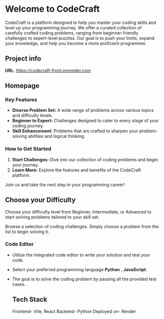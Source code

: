 # Welcome to CodeCraft
CodeCraft is a platform designed to help you master your coding skills and level up your programming journey. We offer a curated collection of carefully crafted coding problems, ranging from beginner-friendly challenges to expert-level puzzles. Our goal is to push your limits, expand your knowledge, and help you become a more proficient programmer.

## Project info

**URL**: https://codecraft-front.onrender.com

## Homepage
### Key Features

* **Diverse Problem Set:** A wide range of problems across various topics and difficulty levels.
* **Beginner to Expert:** Challenges designed to cater to every stage of your coding journey.
* **Skill Enhancement:** Problems that are crafted to sharpen your problem-solving abilities and logical thinking.

### How to Get Started

1.  **Start Challenges:** Dive into our collection of coding problems and begin your journey.
2.  **Learn More:** Explore the features and benefits of the CodeCraft platform.

Join us and take the next step in your programming career!


## Choose your Difficulty
Choose your difficulty level from Beginner, Intermediate, or Advanced to start solving problems tailored to your skill set.

Browse a selection of coding challenges. Simply choose a problem from the list to begin solving it.

### Code Editor

* Utilize the integrated code editor to write your solution and test your code.
* Select your preferred programming language **Python** , **JavaScript**.
* The goal is to solve the coding problem by passing all the provided test cases.

  ## Tech Stack
  Frontend- Vite, React
  Backend- Python
  Deployed on- Render




